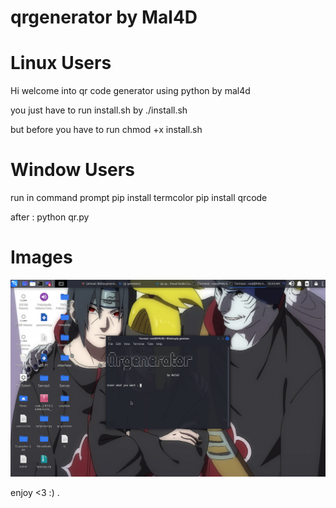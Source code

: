 # qrgenerator by Mal4D

# Linux Users
 Hi welcome into qr code generator using python by mal4d
 
 you just have to run install.sh by ./install.sh
 
 but before you have to run chmod +x install.sh
 
 # Window Users
 
 run in command prompt
 pip install termcolor
 pip install qrcode 
 
 after :
 python qr.py
 
 # Images
 ![alt text](https://github.com/ahmad-360/qrgenerator/blob/main/1.png?raw=true)
 
 
 enjoy <3 :) .
